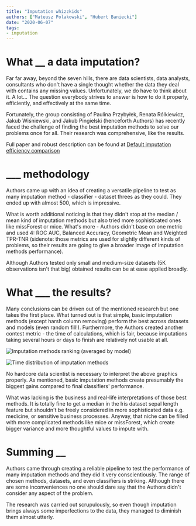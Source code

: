 ```yaml
---
title: "Imputation whizzkids"
authors: ["Mateusz Polakowski", "Hubert Baniecki"]
date: "2020-06-07"
tags:
- imputation
---
```


# What __ a data imputation?

Far far away, beyond the seven hills, there are data scientists, data analysts, consultants who don't have a single thought whether the data they deal with contains any missing values. Unfortunately, we do have to think about it. A lot... The question everybody strives to answer is how to do it properly, efficiently, and effectively at the same time.

Fortunately, the group consisting of Paulina Przybyłek, Renata Rólkiewicz, Jakub Wiśniewski, and Jakub Pingielski (henceforth Authors) has recently faced the challenge of finding the best imputation methods to solve our problems once for all. Their research was comprehensive, like the results.

Full paper and robust description can be found at [Default imputation efficiency comparison](https://mini-pw.github.io/2020L-WB-Book/default-imputation-efficiency-comparison.html)

# ___ methodology

Authors came up with an idea of creating a versatile pipeline to test as many imputation method - classifier - dataset threes as they could. They ended up with almost 500, which is impressive. 

What is worth additional noticing is that they didn't stop at the median / mean kind of imputation methods but also tried more sophisticated ones like missForest or mice. What's more - Authors didn't base on one metric and used 4: ROC AUC, Balanced Accuracy, Geometric Mean and Weighted TPR-TNR (sidenote: those metrics are used for slightly different kinds of problems, so their results are going to give a broader image of imputation methods performance).

Although Authors tested only small and medium-size datasets (5K observations isn't that big) obtained results can be at ease applied broadly.

# What ___ the results?

Many conclusions can be driven out of the mentioned research but one takes the first place. What turned out is that simple, basic imputation methods (except harsh column removing) perform the best across datasets and models (even random fill!). Furthermore, the Authors created another contest metric - the time of calculations, which is fair, because imputations taking several hours or days to finish are relatively not usable at all.

![Imputation methods ranking (averaged by model)](/2020L-WB-Blog/2020-06-07-imputation-whizzkids/results.png)

![Time distribution of imputation methods](/2020L-WB-Blog/2020-06-07-imputation-whizzkids/results_time.png)

No hardcore data scientist is necessary to interpret the above graphics properly. As mentioned, basic imputation methods create presumably the biggest gains compared to final classifiers' performance. 

What was lacking is the business and real-life interpretations of those best methods. It is totally fine to get a median in the Iris dataset sepal length feature but shouldn't be freely considered in more sophisticated data e.g. medicine, or sensitive business processes. Anyway, that niche can be filled with more complicated methods like mice or missForest, which create bigger variance and more thoughtful values to impute with.

# Summing __

Authors came through creating a reliable pipeline to test the performance of many imputation methods and they did it very conscientiously. The range of chosen methods, datasets, and even classifiers is striking. Although there are some inconveniences no one should dare say that the Authors didn't consider any aspect of the problem. 

The research was carried out scrupulously, so even though imputation brings always some imperfections to the data, they managed to diminish them almost utterly.




